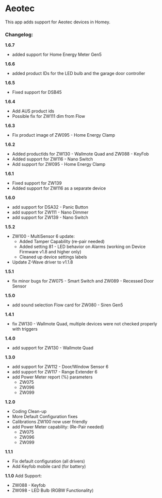 # Aeotec

This app adds support for Aeotec devices in Homey.

### Changelog:

**1.6.7**
* added support for Home Energy Meter Gen5

**1.6.6**
* added product IDs for the LED bulb and the garage door controller

**1.6.5**
* Fixed support for DSB45

**1.6.4**
* Add AUS product ids
* Possible fix for ZW111 dim from Flow

**1.6.3**
* Fix product image of ZW095 - Home Energy Clamp

**1.6.2**
* Added productIds for ZW130 - Wallmote Quad and ZW088 - KeyFob
* Added support for ZW116 - Nano Switch
* Add support for ZW095 - Home Energy Clamp

**1.6.1**
* Fixed support for ZW139
* Added support for ZW116 as a separate device

**1.6.0**
* add support for DSA32 - Panic Button
* add support for ZW111 - Nano Dimmer
* add support for ZW139 - Nano Switch

**1.5.2**
* ZW100 - MultiSensor 6 update:
  - Added Tamper Capability (re-pair needed)
  - Added setting 81 - LED behavior on Alarms (working on Device Firmware v1.8 and higher only)
  - Cleaned up device settings labels
* Update Z-Wave driver to v1.1.8

**1.5.1**
* fix minor bugs for ZW075 - Smart Switch and ZW089 - Recessed Door Sensor

**1.5.0**
* add sound selection Flow card for ZW080 - Siren Gen5

**1.4.1**
* fix ZW130 - Wallmote Quad, multiple devices were not checked properly with triggers

**1.4.0**
* add support for ZW130 - Wallmote Quad

**1.3.0**
* add support for ZW112 - Door/Window Sensor 6
* add support for ZW117 - Range Extender 6
* add Power Meter report (%) parameters
  - ZW075
  - ZW096
  - ZW099

**1.2.0**
* Coding Clean-up
* More Default Configuration fixes
* Calibrations ZW100 now user friendly
* add Power Meter capability: (Re-Pair needed)
  - ZW075
  - ZW096
  - ZW099

**1.1.1**
* Fix default configuration (all drivers)
* Add Keyfob mobile card (for battery)

**1.1.0**
Add Support:
* ZW088 - Keyfob
* ZW098 - LED Bulb (RGBW Functionality)
